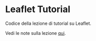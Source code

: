 # Leaflet Tutorial

Codice della lezione di tutorial su Leaflet.

Vedi le note sulla lezione [qui](LEZIONE.md).